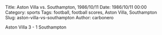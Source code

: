 Title: Aston Villa vs. Southampton, 1986/10/11
Date: 1986/10/11 00:00
Category: sports
Tags: football, football scores, Aston Villa, Southampton
Slug: aston-villa-vs-southampton
Author: carbonero


Aston Villa 3 - 1 Southampton
